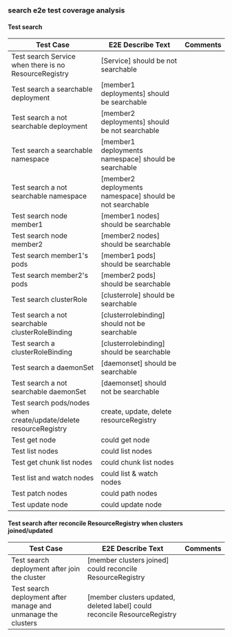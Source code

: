 ### search e2e test coverage analysis

#### Test search
| Test Case                                                         | E2E Describe Text                                        | Comments |
|-------------------------------------------------------------------|----------------------------------------------------------|----------|
| Test search Service when there is no ResourceRegistry             | [Service] should be not searchable                       |          |
| Test search a searchable deployment                               | [member1 deployments] should be searchable               |          |
| Test search a not searchable deployment                           | [member2 deployments] should be not searchable           |          |
| Test search a searchable namespace                                | [member1 deployments namespace] should be searchable     |          |
| Test search a not searchable namespace                            | [member2 deployments namespace] should be not searchable |          |
| Test search node member1                                          | [member1 nodes] should be searchable                     |          |
| Test search node member2                                          | [member2 nodes] should be searchable                     |          |
| Test search member1's pods                                        | [member1 pods] should be searchable                      |          |
| Test search member2's pods                                        | [member2 pods] should be searchable                      |          |
| Test search clusterRole                                           | [clusterrole] should be searchable                       |          |
| Test search a not searchable clusterRoleBinding                   | [clusterrolebinding] should not be searchable            |          |
| Test search a clusterRoleBinding                                  | [clusterrolebinding] should be searchable                |          |
| Test search a daemonSet                                           | [daemonset] should be searchable                         |          |
| Test search a not searchable daemonSet                            | [daemonset] should not be searchable                     |          |
| Test search pods/nodes when create/update/delete resourceRegistry | create, update, delete resourceRegistry                  |          |
| Test get node                                                     | could get node                                           |          |
| Test list nodes                                                   | could list nodes                                         |          |
| Test get chunk list nodes                                         | could chunk list nodes                                   |          |
| Test list and watch nodes                                         | could list & watch nodes                                 |          |
| Test patch nodes                                                  | could path nodes                                         |          |
| Test update node                                                  | could update node                                        |          |

#### Test search after reconcile ResourceRegistry when clusters joined/updated
| Test Case                                                     | E2E Describe Text                                                         | Comments |
|---------------------------------------------------------------|---------------------------------------------------------------------------|----------|
| Test search deployment after join the cluster                 | [member clusters joined] could reconcile ResourceRegistry                 |          |
| Test search deployment after manage and unmanage the clusters | [member clusters updated, deleted label] could reconcile ResourceRegistry |          |
